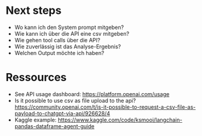 # Next steps

- Wo kann ich den System prompt mitgeben?
- Wie kann ich über die API eine csv mitgeben?
- Wie gehen tool calls über die API?
- Wie zuverlässig ist das Analyse-Ergebnis?
- Welchen Output möchte ich haben?

# Ressources
- See API usage dashboard: https://platform.openai.com/usage
- Is it possible to use csv as file upload to the api? https://community.openai.com/t/is-it-possible-to-request-a-csv-file-as-payload-to-chatgpt-via-api/926628/4
- Kaggle example: https://www.kaggle.com/code/ksmooi/langchain-pandas-dataframe-agent-guide
